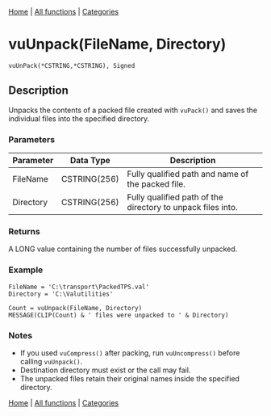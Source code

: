 [Home](../index.md) | [All functions](index.md) | [Categories](../categories/index.md)

# vuUnpack(FileName, Directory)

```Prototype
vuUnPack(*CSTRING,*CSTRING), Signed
```


## Description
Unpacks the contents of a packed file created with `vuPack()` and saves the individual files into the specified directory.

### Parameters

| Parameter | Data Type    | Description                                               |
|-----------|--------------|-----------------------------------------------------------|
| FileName  | CSTRING(256) | Fully qualified path and name of the packed file.          |
| Directory | CSTRING(256) | Fully qualified path of the directory to unpack files into. |

### Returns
A LONG value containing the number of files successfully unpacked.

### Example

```Clarion
FileName = 'C:\transport\PackedTPS.val'
Directory = 'C:\Valutilities'

Count = vuUnpack(FileName, Directory)
MESSAGE(CLIP(Count) & ' files were unpacked to ' & Directory)
```

### Notes
- If you used `vuCompress()` after packing, run `vuUncompress()` before calling `vuUnpack()`.  
- Destination directory must exist or the call may fail.  
- The unpacked files retain their original names inside the specified directory.

[Home](../index.md) | [All functions](index.md) | [Categories](../categories/index.md)
